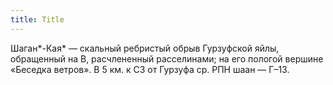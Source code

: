 ```yaml
---
title: Title
---
```


Шаган*-Кая* — скальный ребристый обрыв Гурзуфской яйлы, обращенный на В,
расчлененный расселинами; на его пологой вершине «Беседка ветров». В 5 км. к СЗ
от Гурзуфа ср. РПН шаан — Г–13.
